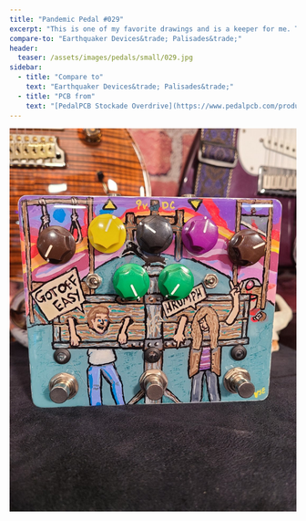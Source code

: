 ```yaml
---
title: "Pandemic Pedal #029"
excerpt: "This is one of my favorite drawings and is a keeper for me. This is me and my best friend in the stockade. It is very representative of the relationship we have. He could be wallowing in the worst filth and he would still try to find a positive. Man he aggravates me sometimes. But in the end, he is still my best friend."
compare-to: "Earthquaker Devices&trade; Palisades&trade;"
header:
  teaser: /assets/images/pedals/small/029.jpg
sidebar:
  - title: "Compare to"
    text: "Earthquaker Devices&trade; Palisades&trade;"
  - title: "PCB from"
    text: "[PedalPCB Stockade Overdrive](https://www.pedalpcb.com/product/stockade/)"
---
```


![header](/assets/images/pedals/029.jpg)
